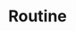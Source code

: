 ---
layout: grid
type: tag
title: Routine
slug: routine
category: daily
sidebar: true
order: 1
description: >
    My Daily Routine diary
---